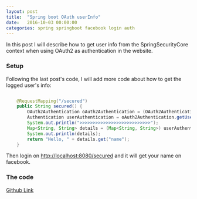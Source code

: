 ```yaml
---
layout: post
title:  "Spring boot OAuth userInfo"
date:   2016-10-03 00:00:00
categories: spring springboot facebook login auth
---
```


In this post I will describe how to get user info from the SpringSecurityCore context when using OAuth2 as authentication in the website.

### Setup

Following the last post's code, I will add more code about how to get the logged user's info:

```java

    @RequestMapping("/secured")
    public String secured() {
        OAuth2Authentication oAuth2Authentication = (OAuth2Authentication) SecurityContextHolder.getContext() .getAuthentication();
        Authentication userAuthentication = oAuth2Authentication.getUserAuthentication();
        System.out.println(">>>>>>>>>>>>>>>>>>>>>>>>>>>");
        Map<String, String> details = (Map<String, String>) userAuthentication.getDetails();
        System.out.println(details);
        return "Hello, " + details.get("name");
    }

```

Then login on [http://localhost:8080/secured](http://localhost:8080/secured) and it will get your name on facebook.

### The code

[Github Link](https://github.com/mussatto/spring-boot-boilerplate-oauth2)
